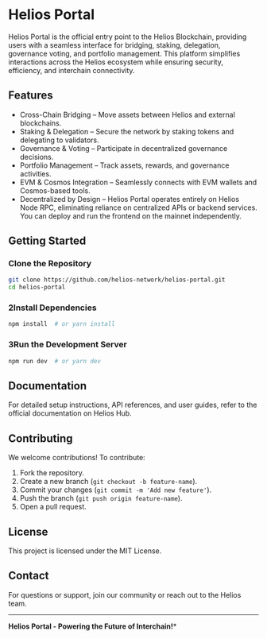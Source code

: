# Helios Portal

Helios Portal is the official entry point to the Helios Blockchain, providing users with a seamless interface for bridging, staking, delegation, governance voting, and portfolio management. This platform simplifies interactions across the Helios ecosystem while ensuring security, efficiency, and interchain connectivity.

## Features

- Cross-Chain Bridging – Move assets between Helios and external blockchains.
- Staking & Delegation – Secure the network by staking tokens and delegating to validators.
- Governance & Voting – Participate in decentralized governance decisions.
- Portfolio Management – Track assets, rewards, and governance activities.
- EVM & Cosmos Integration – Seamlessly connects with EVM wallets and Cosmos-based tools.
- Decentralized by Design – Helios Portal operates entirely on Helios Node RPC, eliminating reliance on centralized APIs or backend services. You can deploy and run the frontend on the mainnet independently.


## Getting Started

### Clone the Repository
```sh
git clone https://github.com/helios-network/helios-portal.git
cd helios-portal
```

### 2Install Dependencies
```sh
npm install  # or yarn install
```

### 3Run the Development Server
```sh
npm run dev  # or yarn dev
```

## Documentation

For detailed setup instructions, API references, and user guides, refer to the official documentation on Helios Hub.

## Contributing

We welcome contributions! To contribute:
1. Fork the repository.
2. Create a new branch (`git checkout -b feature-name`).
3. Commit your changes (`git commit -m 'Add new feature'`).
4. Push the branch (`git push origin feature-name`).
5. Open a pull request.

## License

This project is licensed under the MIT License.

## Contact

For questions or support, join our community or reach out to the Helios team.

---

**Helios Portal - Powering the Future of Interchain!***
